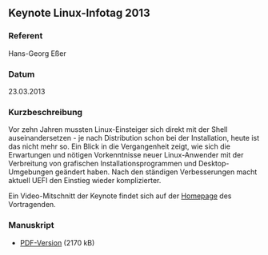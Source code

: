 ## Keynote Linux-Infotag 2013


### Referent
Hans-Georg Eßer

### Datum
23.03.2013

### Kurzbeschreibung
Vor zehn Jahren mussten Linux-Einsteiger sich direkt mit der Shell
auseinandersetzen - je nach Distribution schon bei der Installation, heute ist
das nicht mehr so. Ein Blick in die Vergangenheit zeigt, wie sich die
Erwartungen und nötigen Vorkenntnisse neuer Linux-Anwender mit der Verbreitung
von grafischen Installationsprogrammen und Desktop-Umgebungen geändert haben.
Nach den ständigen Verbesserungen macht aktuell UEFI den Einstieg wieder
komplizierter.

Ein Video-Mitschnitt der Keynote findet sich auf der
[Homepage](http://www.hgesser.de/talks.html) des Vortragenden.

### Manuskript

* [PDF-Version](/download/Vortraege/Keynote_LIT_2013.pdf) (2170 kB)
